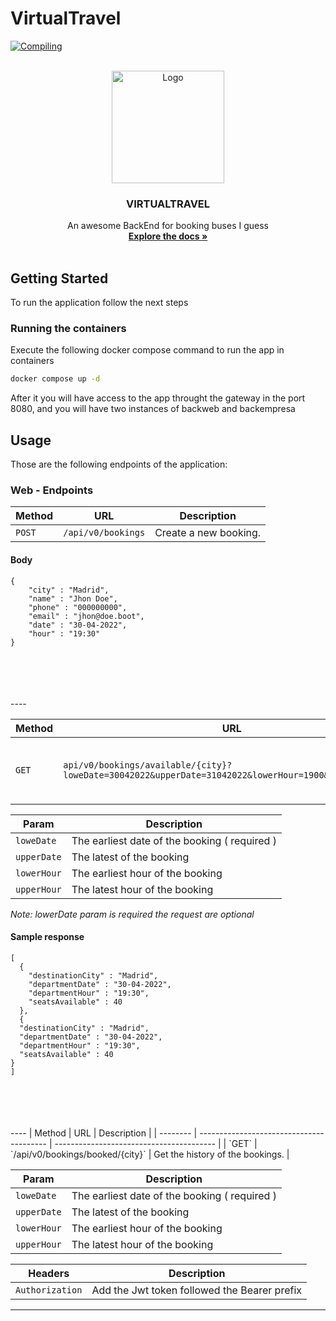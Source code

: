 # VirtualTravel
[![Compiling](https://github.com/K-Amir/virtualtravel/actions/workflows/maven.yml/badge.svg)](https://github.com/K-Amir/virtualtravel/actions/workflows/maven.yml)

<br />
<div align="center">
  <a href="#">
    <img src="https://sc04.alicdn.com/kf/UTB8VHyqoL2JXKJkSanr7613lVXaw.png" width="180" alt="Logo" >
  </a>
  <h3 align="center">VIRTUALTRAVEL</h3>
  <p align="center">
    An awesome BackEnd for booking buses I guess
    <br />
    <a href="#"><strong>Explore the docs »</strong></a>
    <br />
    <br />
  </p>
</div>


## Getting Started

To run the application follow the next steps

### Running the containers

Execute the following docker compose command to run the app in containers
  ```sh
  docker compose up -d
  ```
After it you will have  access to the app throught the gateway in the port 8080, and you will have two instances of backweb and backempresa

## Usage

Those are the following endpoints of the application:

### Web - Endpoints

| Method   | URL                                      | Description                              |
| -------- | ---------------------------------------- | ---------------------------------------- |
| `POST`    | `/api/v0/bookings`                      | Create a new booking.                    |
#### Body
```
{
    "city" : "Madrid",
    "name" : "Jhon Doe",
    "phone" : "000000000",
    "email" : "jhon@doe.boot",
    "date" : "30-04-2022",
    "hour" : "19:30"
}
```
<br />
<br />
<br />
<br />
----

| Method   | URL                                      | Description                              |
| -------- | ---------------------------------------- | ---------------------------------------- |
| `GET`    | `api/v0/bookings/available/{city}?loweDate=30042022&upperDate=31042022&lowerHour=1900&upperHour=2000`| Get available bookings for a certain city|

| Param   | Description                               |
| -------- | ---------------------------------------- |
| `loweDate`    | The earliest date of the booking ( required ) |
| `upperDate`    | The  latest of the booking |
| `lowerHour`    | The earliest hour of the booking |
| `upperHour`    | The latest hour of the booking |


_Note: lowerDate param is required the request are optional_
#### Sample response
```
[
  {
    "destinationCity" : "Madrid",
    "departmentDate" : "30-04-2022",
    "departmentHour" : "19:30",
    "seatsAvailable" : 40
  },
  {
  "destinationCity" : "Madrid",
  "departmentDate" : "30-04-2022",
  "departmentHour" : "19:30",
  "seatsAvailable" : 40
}
]
```
<br />
<br />
<br />
<br />
----
| Method   | URL                                      | Description                              |
| -------- | ---------------------------------------- | ---------------------------------------- |
| `GET`    | `/api/v0/bookings/booked/{city}`         | Get the history of the bookings.         |

| Param   | Description                               |
| -------- | ---------------------------------------- |
| `loweDate`    | The earliest date of the booking ( required ) |
| `upperDate`    | The  latest of the booking |
| `lowerHour`    | The earliest hour of the booking |
| `upperHour`    | The latest hour of the booking |

| Headers   | Description                               |
| -------- | ---------------------------------------- |
| `Authorization`    | Add the Jwt token followed the Bearer prefix |


----



